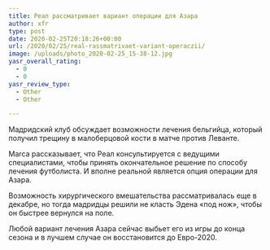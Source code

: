 ```yaml
---
title: Реал рассматривает вариант операции для Азара
author: xfr
type: post
date: 2020-02-25T20:18:26+00:00
url: /2020/02/25/real-rassmatrivaet-variant-operaczii/
image: /uploads/photo_2020-02-25_15-38-12.jpg
yasr_overall_rating:
  - 0
  - 0
yasr_review_type:
  - Other
  - Other

---
```

Мадридский клуб обсуждает возможности лечения бельгийца, который получил трещину в малоберцовой кости в матче против Леванте.

Marca рассказывает, что Реал консультируется с ведущими специалистами, чтобы принять окончательное решение по способу лечения футболиста. И вполне реальной является опция операции для Азара.

Возможность хирургического вмешательства рассматривалась еще в декабре, но тогда мадридцы решили не класть Эдена «под нож», чтобы он быстрее вернулся на поле.

Любой вариант лечения Азара сейчас выбьет его из игры до конца сезона и в лучшем случае он восстановится до Евро-2020.